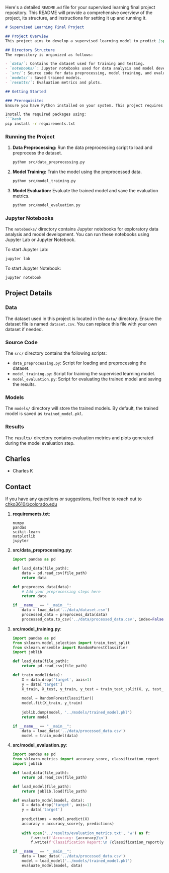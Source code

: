 Here's a detailed `README.md` file for your supervised learning final project repository. This README will provide a comprehensive overview of the project, its structure, and instructions for setting it up and running it.

```markdown
# Supervised Learning Final Project

## Project Overview
This project aims to develop a supervised learning model to predict [specific outcome] using [specific dataset]. The project involves data preprocessing, model training, and evaluation.

## Directory Structure
The repository is organized as follows:

- `data/`: Contains the dataset used for training and testing.
- `notebooks/`: Jupyter notebooks used for data analysis and model development.
- `src/`: Source code for data preprocessing, model training, and evaluation.
- `models/`: Saved trained models.
- `results/`: Evaluation metrics and plots.

## Getting Started

### Prerequisites
Ensure you have Python installed on your system. This project requires Python 3.6 or higher.

Install the required packages using:
```bash
pip install -r requirements.txt
```

### Running the Project

1. **Data Preprocessing:**
   Run the data preprocessing script to load and preprocess the dataset.
   ```bash
   python src/data_preprocessing.py
   ```

2. **Model Training:**
   Train the model using the preprocessed data.
   ```bash
   python src/model_training.py
   ```

3. **Model Evaluation:**
   Evaluate the trained model and save the evaluation metrics.
   ```bash
   python src/model_evaluation.py
   ```

### Jupyter Notebooks
The `notebooks/` directory contains Jupyter notebooks for exploratory data analysis and model development. You can run these notebooks using Jupyter Lab or Jupyter Notebook.

To start Jupyter Lab:
```bash
jupyter lab
```

To start Jupyter Notebook:
```bash
jupyter notebook
```

## Project Details

### Data
The dataset used in this project is located in the `data/` directory. Ensure the dataset file is named `dataset.csv`. You can replace this file with your own dataset if needed.

### Source Code
The `src/` directory contains the following scripts:

- `data_preprocessing.py`: Script for loading and preprocessing the dataset.
- `model_training.py`: Script for training the supervised learning model.
- `model_evaluation.py`: Script for evaluating the trained model and saving the results.

### Models
The `models/` directory will store the trained models. By default, the trained model is saved as `trained_model.pkl`.

### Results
The `results/` directory contains evaluation metrics and plots generated during the model evaluation step.

## Charles
- Charles K


## Contact
If you have any questions or suggestions, feel free to reach out to chko3610@colorado.edu


1. **requirements.txt**:
   ```plaintext
   numpy
   pandas
   scikit-learn
   matplotlib
   jupyter
   ```

2. **src/data_preprocessing.py**:
   ```python
   import pandas as pd

   def load_data(file_path):
       data = pd.read_csv(file_path)
       return data

   def preprocess_data(data):
       # Add your preprocessing steps here
       return data

   if __name__ == "__main__":
       data = load_data('../data/dataset.csv')
       processed_data = preprocess_data(data)
       processed_data.to_csv('../data/processed_data.csv', index=False)
   ```

3. **src/model_training.py**:
   ```python
   import pandas as pd
   from sklearn.model_selection import train_test_split
   from sklearn.ensemble import RandomForestClassifier
   import joblib

   def load_data(file_path):
       return pd.read_csv(file_path)

   def train_model(data):
       X = data.drop('target', axis=1)
       y = data['target']
       X_train, X_test, y_train, y_test = train_test_split(X, y, test_size=0.2, random_state=42)
       
       model = RandomForestClassifier()
       model.fit(X_train, y_train)
       
       joblib.dump(model, '../models/trained_model.pkl')
       return model

   if __name__ == "__main__":
       data = load_data('../data/processed_data.csv')
       model = train_model(data)
   ```

4. **src/model_evaluation.py**:
   ```python
   import pandas as pd
   from sklearn.metrics import accuracy_score, classification_report
   import joblib

   def load_data(file_path):
       return pd.read_csv(file_path)

   def load_model(file_path):
       return joblib.load(file_path)

   def evaluate_model(model, data):
       X = data.drop('target', axis=1)
       y = data['target']
       
       predictions = model.predict(X)
       accuracy = accuracy_score(y, predictions)
       
       with open('../results/evaluation_metrics.txt', 'w') as f:
           f.write(f'Accuracy: {accuracy}\n')
           f.write(f'Classification Report:\n {classification_report(y, predictions)}')

   if __name__ == "__main__":
       data = load_data('../data/processed_data.csv')
       model = load_model('../models/trained_model.pkl')
       evaluate_model(model, data)
   ```
